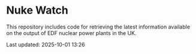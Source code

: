 # Nuke Watch

This repository includes code for retrieving the latest information available on the output of EDF nuclear power plants in the UK.

Last updated: 2025-10-01 13:26